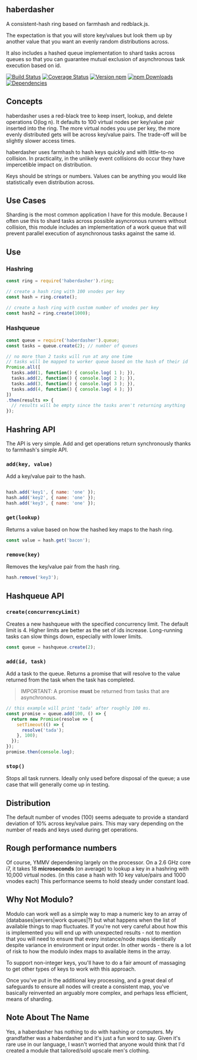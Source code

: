 ## haberdasher

A consistent-hash ring based on farmhash and redblack.js.

The expectation is that you will store key/values but look them up by another value that you want an evenly random distributions across.

It also includes a hashed queue implementation to shard tasks across queues so that you can guarantee mutual exclusion of asynchronous task execution based on id.

[![Build Status][travis-image]][travis-url]
[![Coverage Status][coveralls-image]][coveralls-url]
[![Version npm][version-image]][version-url]
[![npm Downloads][downloads-image]][downloads-url]
[![Dependencies][dependencies-image]][dependencies-url]

## Concepts

haberdasher uses a red-black tree to keep insert, lookup, and delete operations O(log n). It defaults to 100 virtual nodes per key/value pair inserted into the ring. The more virtual nodes you use per key, the more evenly distributed gets will be across key/value pairs. The trade-off will be slightly slower access times.

haberdasher uses farmhash to hash keys quickly and with little-to-no collision. In practicality, in the unlikely event collisions do occur they have impercetible impact on distribution.

Keys should be strings or numbers. Values can be anything you would like statistically even distribution across.

## Use Cases

Sharding is the most common application I have for this module. Because I often use this to shard tasks across possible asyncronous runners without collision, this module includes an implementation of a work queue that will prevent parallel execution of asynchronous tasks against the same id.

## Use

### Hashring

```javascript
const ring = require('haberdasher').ring;

// create a hash ring with 100 vnodes per key
const hash = ring.create();

// create a hash ring with custom number of vnodes per key
const hash2 = ring.create(1000);
```

### Hashqueue

```javascript
const queue = require('haberdasher').queue;
const tasks = queue.create(2); // number of queues

// no more than 2 tasks will run at any one time
// tasks will be mapped to worker queue based on the hash of their id
Promise.all([
  tasks.add(1, function() { console.log( 1 ); }),
  tasks.add(2, function() { console.log( 2 ); }),
  tasks.add(3, function() { console.log( 3 ); }),
  tasks.add(4, function() { console.log( 4 ); })
])
.then(results => {
  // results will be empty since the tasks aren't returning anything
});
```

## Hashring API

The API is very simple. Add and get operations return synchronously thanks to farmhash's simple API.

### `add(key, value)`

Add a key/value pair to the hash.

```javascript

hash.add('key1', { name: 'one' });
hash.add('key2', { name: 'one' });
hash.add('key3', { name: 'one' });
```

### `get(lookup)`

Returns a value based on how the hashed key maps to the hash ring.

```javascript
const value = hash.get('bacon');
```

### `remove(key)`

Removes the key/value pair from the hash ring.

```javascript
hash.remove('key3');
```

## Hashqueue API

### `create(concurrencyLimit)`

Creates a new hashqueue with the specified concurrency limit. The default limit is 4. Higher limits are better as the set of ids increase. Long-running tasks can slow things down, especially with lower limits.

```javascript
const queue = hashqueue.create(2);
```

### `add(id, task)`

Add a task to the queue. Returns a promise that will resolve to the value returned from the task when the task has completed.

> IMPORTANT: A promise __must__ be returned from tasks that are asynchronous.

```javascript
// this example will print 'tada' after roughly 100 ms.
const promise = queue.add(100, () => {
  return new Promise(resolve => {
    setTimeout(() => {
      resolve('tada');
    }, 100);
  });
});
promise.then(console.log);
```

### `stop()`

Stops all task runners. Ideally only used before disposal of the queue; a use case that will generally come up in testing.

## Distribution

The default number of vnodes (100) seems adequate to provide a standard deviation of 10% across key/value pairs. This may vary depending on the number of reads and keys used during get operations.

## Rough performance numbers

Of course, YMMV dependening largely on the processor. On a 2.6 GHz core i7, it takes 18 **microseconds** (on average) to lookup a key in a hashring with 10,000 virtual nodes. (in this case a hash with 10 key value/pairs and 1000 vnodes each) This performance seems to hold steady under constant load.

## Why Not Modulo?

Modulo can work well as a simple way to map a numeric key to an array of (databases|servers|work queues|?) but what happens when the list of available things to map fluctuates. If you're not very careful about how this is implemented you will end up with unexpected results - not to mention that you will need to ensure that every instance/node maps identically despite variance in environment or input order. In other words - there is a lot of risk to how the modulo index maps to available items in the array.

To support non-integer keys, you'll have to do a fair amount of massaging to get other types of keys to work with this approach.

Once you've put in the additional key processing, and a great deal of safeguards to ensure all nodes will create a consistent map, you've basically reinvented an arguably more complex, and perhaps less efficient, means of sharding.

## Note About The Name

Yes, a haberdasher has nothing to do with hashing or computers. My grandfather was a haberdasher and it's just a fun word to say. Given it's rare use in our language, I wasn't worried that anyone would think that I'd created a module that tailored/sold upscale men's clothing.

[travis-image]: https://travis-ci.org/arobson/haberdasher.svg?branch=master
[travis-url]: https://travis-ci.org/arobson/haberdasher
[coveralls-url]: https://coveralls.io/github/arobson/haberdasher?branch=master
[coveralls-image]: https://coveralls.io/repos/github/arobson/haberdasher/badge.svg?branch=master
[version-image]: https://img.shields.io/npm/v/haberdasher.svg?style=flat
[version-url]: https://www.npmjs.com/package/haberdasher
[downloads-image]: https://img.shields.io/npm/dm/haberdasher.svg?style=flat
[downloads-url]: https://www.npmjs.com/package/haberdasher
[dependencies-image]: https://img.shields.io/david/arobson/haberdasher.svg?style=flat
[dependencies-url]: https://david-dm.org/arobson/haberdasher
